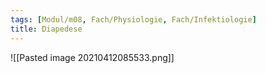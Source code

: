 ```yaml
---
tags: [Modul/m08, Fach/Physiologie, Fach/Infektiologie]
title: Diapedese
---
```


![[Pasted image 20210412085533.png]]
